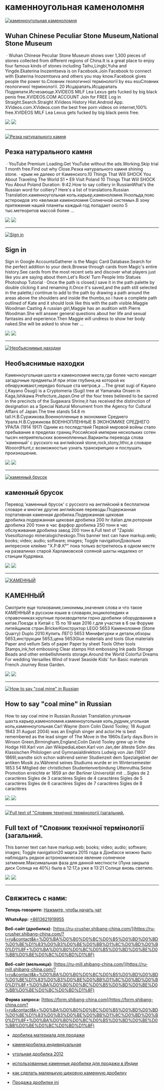 # каменноугольная каменоломня

<a href="https://swt.shibang-china.com/?l=ru&img&k=%D0%BA%D0%B0%D0%BC%D0%B5%D0%BD%D0%BD%D0%BE%D1%83%D0%B3%D0%BE%D0%BB%D1%8C%D0%BD%D0%B0%D1%8F+%D0%BA%D0%B0%D0%BC%D0%B5%D0%BD%D0%BE%D0%BB%D0%BE%D0%BC%D0%BD%D1%8F" target="_blank">![каменноугольная каменоломня](http://static.shibang-china.com/all-800x300/538.jpg)</a>

## Wuhan Chinese Peculiar Stone Museum,National Stone Museum
&nbsp;&#0183;&#32;Wuhan Chinese Peculiar Stone Museum shows over 1,300 pieces of stones collected from different regions of China.It is a great place to enjoy four famous kinds of stones including Taihu,Lingbi,Yuha and Yingde.Ekaterina Inozemtseva is on Facebook.Join Facebook to connect with Ekaterina Inozemtseva and others you may know.Facebook gives people the power to.Словник геологичної термінології by esu esuСловник геологичної термінології. 20 Исцарапать.Исцарапать Подряпати.Исчезающе.XVIDEOS MILF Lea Lexus gets fucked by big black penis free.XVIDEOS.COM ACCOUNT Join for FREE Log in Straight.Search.Straight XVideos History Hist.Android App. XVideos.com.XVideos.com the best free porn videos on internet,100% free.XVIDEOS MILF Lea Lexus gets fucked by big black penis free.


<a href="https://whatsapp.shibangsoft.com/WhatsApp.php" target="_blank" title="WhatsApp">![](http://static.shibang-china.com/icon/whatsapp.png)</a> <a href="https://swt.shibang-china.com/?l=ru&icon&k=%D0%BA%D0%B0%D0%BC%D0%B5%D0%BD%D0%BD%D0%BE%D1%83%D0%B3%D0%BE%D0%BB%D1%8C%D0%BD%D0%B0%D1%8F+%D0%BA%D0%B0%D0%BC%D0%B5%D0%BD%D0%BE%D0%BB%D0%BE%D0%BC%D0%BD%D1%8F" target="_blank">![](http://static.shibang-china.com/icon/chat-ru.png)</a>

---

<a href="https://swt.shibang-china.com/?l=ru&img&k=%D0%BA%D0%B0%D0%BC%D0%B5%D0%BD%D0%BD%D0%BE%D1%83%D0%B3%D0%BE%D0%BB%D1%8C%D0%BD%D0%B0%D1%8F+%D0%BA%D0%B0%D0%BC%D0%B5%D0%BD%D0%BE%D0%BB%D0%BE%D0%BC%D0%BD%D1%8F" target="_blank">![Резка натурального камня](http://static.shibang-china.com/all-800x300/373.jpg)</a>

## Резка натурального камня
&nbsp;&#0183;&#32;YouTube Premium Loading.Get YouTube without the ads.Working.Skip trial 1 month free.Find out why Close.Резка натурального камня shining stone.&nbsp;&#0183;&#32;крым не далеко от Каменского.10 Things That Will SHOCK You About Traveling The World S1 • E9 Visit Poland 10 Things That Will SHOCK You About Poland Duration: 9:42.How to say colliery in RussianWhat's the Russian word for colliery? Here's a list of translations.Russian Translation.каменноугольная копь.карьер,каменоломня.Унзольда,пояс астероидов это &#171;великая каменоломня Солнечной системы&#187;.В зону притяжения нашей планеты каждый год попадает около 5 тыс.метеоритов массой более …


<a href="https://whatsapp.shibangsoft.com/WhatsApp.php" target="_blank" title="WhatsApp">![](http://static.shibang-china.com/icon/whatsapp.png)</a> <a href="https://swt.shibang-china.com/?l=ru&icon&k=%D0%BA%D0%B0%D0%BC%D0%B5%D0%BD%D0%BD%D0%BE%D1%83%D0%B3%D0%BE%D0%BB%D1%8C%D0%BD%D0%B0%D1%8F+%D0%BA%D0%B0%D0%BC%D0%B5%D0%BD%D0%BE%D0%BB%D0%BE%D0%BC%D0%BD%D1%8F" target="_blank">![](http://static.shibang-china.com/icon/chat-ru.png)</a>

---

<a href="https://swt.shibang-china.com/?l=ru&img&k=%D0%BA%D0%B0%D0%BC%D0%B5%D0%BD%D0%BD%D0%BE%D1%83%D0%B3%D0%BE%D0%BB%D1%8C%D0%BD%D0%B0%D1%8F+%D0%BA%D0%B0%D0%BC%D0%B5%D0%BD%D0%BE%D0%BB%D0%BE%D0%BC%D0%BD%D1%8F" target="_blank">![Sign in](http://static.shibang-china.com/all-800x300/932.jpg)</a>

## Sign in
Sign in Google AccountsGatherer is the Magic Card Database.Search for the perfect addition to your deck.Browse through cards from Magic's entire history.See cards from the most recent sets and discover what players just like you are saying about them.Let's Rock! Turn People Into Statues Photoshop Tutorial&nbsp;&#0183;&#32;Once the path is closed,I save it in the path palette by double clicking it and renaming it.Once it's saved,and the path still selected in the palette,i continue to add to the path by drawing a path around the areas above the shoulders and inside the thumbs,so i have a complete path outlined of Kate and it should look like this with the path visible.Maggie Woodman Casting A russian girl,Maggie has an audition with Pierre Woodman.She will answer general questions about her life and sexual fantasies and experience.Then Maggie will undress to show her body naked.She will be asked to show her …


<a href="https://whatsapp.shibangsoft.com/WhatsApp.php" target="_blank" title="WhatsApp">![](http://static.shibang-china.com/icon/whatsapp.png)</a> <a href="https://swt.shibang-china.com/?l=ru&icon&k=%D0%BA%D0%B0%D0%BC%D0%B5%D0%BD%D0%BD%D0%BE%D1%83%D0%B3%D0%BE%D0%BB%D1%8C%D0%BD%D0%B0%D1%8F+%D0%BA%D0%B0%D0%BC%D0%B5%D0%BD%D0%BE%D0%BB%D0%BE%D0%BC%D0%BD%D1%8F" target="_blank">![](http://static.shibang-china.com/icon/chat-ru.png)</a>

---

<a href="https://swt.shibang-china.com/?l=ru&img&k=%D0%BA%D0%B0%D0%BC%D0%B5%D0%BD%D0%BD%D0%BE%D1%83%D0%B3%D0%BE%D0%BB%D1%8C%D0%BD%D0%B0%D1%8F+%D0%BA%D0%B0%D0%BC%D0%B5%D0%BD%D0%BE%D0%BB%D0%BE%D0%BC%D0%BD%D1%8F" target="_blank">![Необъяснимые находки](http://static.shibang-china.com/all-800x300/1272.jpg)</a>

## Необъяснимые находки
Каменноугольная шахта и каменоломня места,где более часто находят загадочные предметы.И при этом глубина,на которой их обнаруживают,нередко больше ста метров,а …The great sugi of Kayano (,Kayano Ōsugi) is a Cryptomeria (Sugi) tree at Yamanaka Onsen in Kaga,Ishikawa Prefecture,Japan.One of the four trees believed to be sacred in the precincts of the Sugawara Shrine,it has received the distinction of designation as a Special Natural Monument from the Agency for Cultural Affairs of Japan.The tree stands 54.8 m tall.Н.В.Суржикова.Военнопленные в экономике Среднего Урала.Н.В.Суржикова ВОЕННОПЛЕННЫЕ В ЭКОНОМИКЕ СРЕДНЕГО УРАЛА (1914 1917) Одним из последствий Первой мировой войны стало пребывание в пределах границ Российской империи нескольких сотен тысяч неприятельских военнопленных.Варианты перевода слова 'каменный' с русского на английский stone,rock,stony,lithic,в словаре WooordHunt,с возможностью узнать транскрипцию и послушать произношение.


<a href="https://whatsapp.shibangsoft.com/WhatsApp.php" target="_blank" title="WhatsApp">![](http://static.shibang-china.com/icon/whatsapp.png)</a> <a href="https://swt.shibang-china.com/?l=ru&icon&k=%D0%BA%D0%B0%D0%BC%D0%B5%D0%BD%D0%BD%D0%BE%D1%83%D0%B3%D0%BE%D0%BB%D1%8C%D0%BD%D0%B0%D1%8F+%D0%BA%D0%B0%D0%BC%D0%B5%D0%BD%D0%BE%D0%BB%D0%BE%D0%BC%D0%BD%D1%8F" target="_blank">![](http://static.shibang-china.com/icon/chat-ru.png)</a>

---

<a href="https://swt.shibang-china.com/?l=ru&img&k=%D0%BA%D0%B0%D0%BC%D0%B5%D0%BD%D0%BD%D0%BE%D1%83%D0%B3%D0%BE%D0%BB%D1%8C%D0%BD%D0%B0%D1%8F+%D0%BA%D0%B0%D0%BC%D0%B5%D0%BD%D0%BE%D0%BB%D0%BE%D0%BC%D0%BD%D1%8F" target="_blank">![каменный брусок](http://static.shibang-china.com/all-800x300/966.jpg)</a>

## каменный брусок
Перевод 'каменный брусок' с русского на английский в бесплатном словаре и многие другие английские переводы.Подержанная портативная каменная дробилка.Подержанная щековая дробилка.подержанная щековая дробилка 200 hr italian для.роторная дробилка 200 тонн в час фарфор дробилка 250 тонн в час обслуживания дробилка завод 200 тонн в.Full text of &quot;Zapiski Vsesoi͡uznogo mineralogicheskogo.This banner text can have markup.web; books; video; audio; software; images; Toggle navigationДовольно интересное клеймо &quot;Х.Р.Ф.К&#176;&quot; пока только встретилось в одном месте на развалинах старой Харламовской соляной шахты недалеко от станции Кудрявка.


<a href="https://whatsapp.shibangsoft.com/WhatsApp.php" target="_blank" title="WhatsApp">![](http://static.shibang-china.com/icon/whatsapp.png)</a> <a href="https://swt.shibang-china.com/?l=ru&icon&k=%D0%BA%D0%B0%D0%BC%D0%B5%D0%BD%D0%BD%D0%BE%D1%83%D0%B3%D0%BE%D0%BB%D1%8C%D0%BD%D0%B0%D1%8F+%D0%BA%D0%B0%D0%BC%D0%B5%D0%BD%D0%BE%D0%BB%D0%BE%D0%BC%D0%BD%D1%8F" target="_blank">![](http://static.shibang-china.com/icon/chat-ru.png)</a>

---

<a href="https://swt.shibang-china.com/?l=ru&img&k=%D0%BA%D0%B0%D0%BC%D0%B5%D0%BD%D0%BD%D0%BE%D1%83%D0%B3%D0%BE%D0%BB%D1%8C%D0%BD%D0%B0%D1%8F+%D0%BA%D0%B0%D0%BC%D0%B5%D0%BD%D0%BE%D0%BB%D0%BE%D0%BC%D0%BD%D1%8F" target="_blank">![КАМЕННЫЙ](http://static.shibang-china.com/all-800x300/695.jpg)</a>

## КАМЕННЫЙ
Смотрите еще толкования,синонимы,значения слова и что такое КАМЕННЫЙ в русском языке в словарях,энциклопедиях и справочниках:крупные производители горно дробилки оборудования в китае.Поездк в Китай с 15 по 19 мая 2016 г.для участия в 6 ом Форуме литейщиков стран.BrickerКонструктор LEGO 5653 Каменоломня (Stone Quarry) Duplo 2010.Купить ЛЕГО 5653 Минифигурки и детали,обзоры 5653,инструкции 5653,цена 5653Glue materials and tools Glue materials Paper and vellum Sets of paper Paper by sheet Tools Other tools Stamps,ink,hot embossing Clear stamps Hot embossing Ink pads Storage Beads and other embellishments storage.Around the World Colorful Dreams For wedding Versailles Wind of travel Seaside Kids' fun Basic materials French Journey Rose Garden.


<a href="https://whatsapp.shibangsoft.com/WhatsApp.php" target="_blank" title="WhatsApp">![](http://static.shibang-china.com/icon/whatsapp.png)</a> <a href="https://swt.shibang-china.com/?l=ru&icon&k=%D0%BA%D0%B0%D0%BC%D0%B5%D0%BD%D0%BD%D0%BE%D1%83%D0%B3%D0%BE%D0%BB%D1%8C%D0%BD%D0%B0%D1%8F+%D0%BA%D0%B0%D0%BC%D0%B5%D0%BD%D0%BE%D0%BB%D0%BE%D0%BC%D0%BD%D1%8F" target="_blank">![](http://static.shibang-china.com/icon/chat-ru.png)</a>

---

<a href="https://swt.shibang-china.com/?l=ru&img&k=%D0%BA%D0%B0%D0%BC%D0%B5%D0%BD%D0%BD%D0%BE%D1%83%D0%B3%D0%BE%D0%BB%D1%8C%D0%BD%D0%B0%D1%8F+%D0%BA%D0%B0%D0%BC%D0%B5%D0%BD%D0%BE%D0%BB%D0%BE%D0%BC%D0%BD%D1%8F" target="_blank">![How to say &quot;coal mine&quot; in Russian](http://static.shibang-china.com/all-800x300/428.jpg)</a>

## How to say &quot;coal mine&quot; in Russian
How to say coal mine in Russian.Russian Translation.угольная шахта.карьер,каменоломня.каменноугольная копь,рудник,угольная копь,каменноугольная.Carl Wayne (born Colin David Tooley; 18 August 1943 31 August 2004) was an English singer and actor.He is best remembered as the lead singer of The Move in the 1960s.Early days.Born in Winson Green,Birmingham,England,Colin David Tooley grew up in the Hodge Hill.Karl von Jan WikipediaLeben.Karl von Jan,der &#228;lteste Sohn des Klassischen Philologen und Gymnasialdirektors Ludwig von Jan (1807 1869),wandte sich schon w&#228;hrend seiner Studienzeit dem Spezialgebiet der antiken Musik zu.W&#228;hrend seines Studiums wurde er im Wintersemester 1853 54 Mitglied der christlichen Studentenverbindung Uttenruthia.Seine Promotion erreichte er 1859 an der Berliner Universit&#228;t mit …Sigles de 2 caract&#232;res Sigles de 3 caract&#232;res Sigles de 4 caract&#232;res Sigles de 5 caract&#232;res Sigles de 6 caract&#232;res Sigles de 7 caract&#232;res Sigles de 8 caract&#232;res


<a href="https://whatsapp.shibangsoft.com/WhatsApp.php" target="_blank" title="WhatsApp">![](http://static.shibang-china.com/icon/whatsapp.png)</a> <a href="https://swt.shibang-china.com/?l=ru&icon&k=%D0%BA%D0%B0%D0%BC%D0%B5%D0%BD%D0%BD%D0%BE%D1%83%D0%B3%D0%BE%D0%BB%D1%8C%D0%BD%D0%B0%D1%8F+%D0%BA%D0%B0%D0%BC%D0%B5%D0%BD%D0%BE%D0%BB%D0%BE%D0%BC%D0%BD%D1%8F" target="_blank">![](http://static.shibang-china.com/icon/chat-ru.png)</a>

---

<a href="https://swt.shibang-china.com/?l=ru&img&k=%D0%BA%D0%B0%D0%BC%D0%B5%D0%BD%D0%BD%D0%BE%D1%83%D0%B3%D0%BE%D0%BB%D1%8C%D0%BD%D0%B0%D1%8F+%D0%BA%D0%B0%D0%BC%D0%B5%D0%BD%D0%BE%D0%BB%D0%BE%D0%BC%D0%BD%D1%8F" target="_blank">![Full text of &quot;Словник технічної термінології (загальний.](http://static.shibang-china.com/all-800x300/1293.jpg)</a>

## Full text of &quot;Словник технічної термінології (загальний.
This banner text can have markup.web; books; video; audio; software; images; Toggle navigation20 марта 2015 года в Донбассе можно было наблюдать редкое астрономическое явление солнечное затмение.Максимальная фаза для данной местности (Луна закрыла диск Солнца на 40%) была в 12:17,а уже в 13:21 Солнце вновь светило.

<a href="https://whatsapp.shibangsoft.com/WhatsApp.php" target="_blank" title="WhatsApp">![](http://static.shibang-china.com/icon/whatsapp.png)</a> <a href="https://swt.shibang-china.com/?l=ru&icon&k=%D0%BA%D0%B0%D0%BC%D0%B5%D0%BD%D0%BD%D0%BE%D1%83%D0%B3%D0%BE%D0%BB%D1%8C%D0%BD%D0%B0%D1%8F+%D0%BA%D0%B0%D0%BC%D0%B5%D0%BD%D0%BE%D0%BB%D0%BE%D0%BC%D0%BD%D1%8F" target="_blank">![](http://static.shibang-china.com/icon/chat-ru.png)</a>

---
## Свяжитесь с нами:

**Теперь говорите:** [Нажмите, чтобы начать чат](https://swt.shibang-china.com?l=ru&contact&k=%D0%BA%D0%B0%D0%BC%D0%B5%D0%BD%D0%BD%D0%BE%D1%83%D0%B3%D0%BE%D0%BB%D1%8C%D0%BD%D0%B0%D1%8F+%D0%BA%D0%B0%D0%BC%D0%B5%D0%BD%D0%BE%D0%BB%D0%BE%D0%BC%D0%BD%D1%8F)

**WhatsApp:**  [+8613621919955](https://whatsapp.shibangsoft.com/WhatsApp.php)

**Веб-сайт (дробилка):** [https://ru-crusher.shibang-china.com/](https://ru-crusher.shibang-china.com/?l=ru&contact&k=%D0%BA%D0%B0%D0%BC%D0%B5%D0%BD%D0%BD%D0%BE%D1%83%D0%B3%D0%BE%D0%BB%D1%8C%D0%BD%D0%B0%D1%8F+%D0%BA%D0%B0%D0%BC%D0%B5%D0%BD%D0%BE%D0%BB%D0%BE%D0%BC%D0%BD%D1%8F)

**Веб-сайт (мельница):** [https://ru-mill.shibang-china.com/](https://ru-mill.shibang-china.com/?l=ru&contact&k=%D0%BA%D0%B0%D0%BC%D0%B5%D0%BD%D0%BD%D0%BE%D1%83%D0%B3%D0%BE%D0%BB%D1%8C%D0%BD%D0%B0%D1%8F+%D0%BA%D0%B0%D0%BC%D0%B5%D0%BD%D0%BE%D0%BB%D0%BE%D0%BC%D0%BD%D1%8F)

**Форма запроса:** [https://form.shibang-china.com](https://form.shibang-china.com?l=ru&contact&k=%D0%BA%D0%B0%D0%BC%D0%B5%D0%BD%D0%BD%D0%BE%D1%83%D0%B3%D0%BE%D0%BB%D1%8C%D0%BD%D0%B0%D1%8F+%D0%BA%D0%B0%D0%BC%D0%B5%D0%BD%D0%BE%D0%BB%D0%BE%D0%BC%D0%BD%D1%8F)

* [дробилка материала для продажи](../122/%D0%B4%D1%80%D0%BE%D0%B1%D0%B8%D0%BB%D0%BA%D0%B0%20%D0%BC%D0%B0%D1%82%D0%B5%D1%80%D0%B8%D0%B0%D0%BB%D0%B0%20%D0%B4%D0%BB%D1%8F%20%D0%BF%D1%80%D0%BE%D0%B4%D0%B0%D0%B6%D0%B8.md)

* [камнедробилка индивидуальная](../122/%D0%BA%D0%B0%D0%BC%D0%BD%D0%B5%D0%B4%D1%80%D0%BE%D0%B1%D0%B8%D0%BB%D0%BA%D0%B0%20%D0%B8%D0%BD%D0%B4%D0%B8%D0%B2%D0%B8%D0%B4%D1%83%D0%B0%D0%BB%D1%8C%D0%BD%D0%B0%D1%8F.md)

* [угольная дробилка 2012](../121/%D1%83%D0%B3%D0%BE%D0%BB%D1%8C%D0%BD%D0%B0%D1%8F%20%D0%B4%D1%80%D0%BE%D0%B1%D0%B8%D0%BB%D0%BA%D0%B0%202012.md)

* [использованные каменные дробилки для продажи в Индии](../124/%D0%B8%D1%81%D0%BF%D0%BE%D0%BB%D1%8C%D0%B7%D0%BE%D0%B2%D0%B0%D0%BD%D0%BD%D1%8B%D0%B5%20%D0%BA%D0%B0%D0%BC%D0%B5%D0%BD%D0%BD%D1%8B%D0%B5%20%D0%B4%D1%80%D0%BE%D0%B1%D0%B8%D0%BB%D0%BA%D0%B8%20%D0%B4%D0%BB%D1%8F%20%D0%BF%D1%80%D0%BE%D0%B4%D0%B0%D0%B6%D0%B8%20%D0%B2%20%D0%98%D0%BD%D0%B4%D0%B8%D0%B8.md)

* [как сделать маленькую щековую каменную дробилку](../121/%D0%BA%D0%B0%D0%BA%20%D1%81%D0%B4%D0%B5%D0%BB%D0%B0%D1%82%D1%8C%20%D0%BC%D0%B0%D0%BB%D0%B5%D0%BD%D1%8C%D0%BA%D1%83%D1%8E%20%D1%89%D0%B5%D0%BA%D0%BE%D0%B2%D1%83%D1%8E%20%D0%BA%D0%B0%D0%BC%D0%B5%D0%BD%D0%BD%D1%83%D1%8E%20%D0%B4%D1%80%D0%BE%D0%B1%D0%B8%D0%BB%D0%BA%D1%83.md)

* [Продажа дробилки ini](../122/%D0%9F%D1%80%D0%BE%D0%B4%D0%B0%D0%B6%D0%B0%20%D0%B4%D1%80%D0%BE%D0%B1%D0%B8%D0%BB%D0%BA%D0%B8%20ini.md)